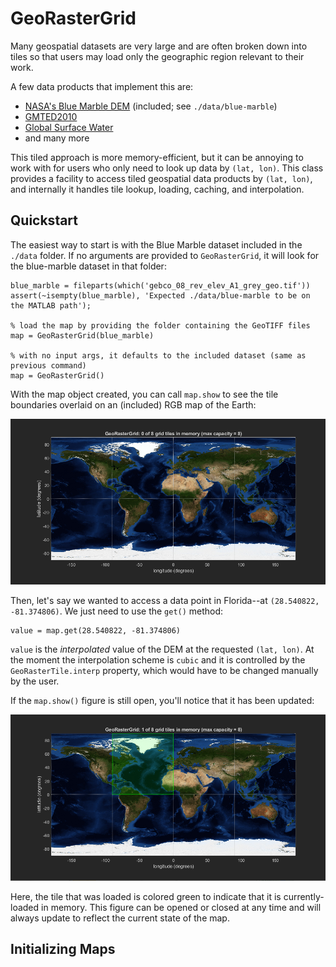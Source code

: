 # GeoRasterGrid

Many geospatial datasets are very large and are often broken down into tiles 
so that users may load only the geographic region relevant to their work.

A few data products that implement this are:

* [NASA's Blue Marble DEM](https://visibleearth.nasa.gov/images/73934/topography) (included; see `./data/blue-marble`)
* [GMTED2010](https://topotools.cr.usgs.gov/gmted_viewer/viewer.htm)
* [Global Surface Water](https://global-surface-water.appspot.com/download)
* and many more

This tiled approach is more memory-efficient, but it can be annoying to work with 
for users who only need to look up data by `(lat, lon)`.  This class provides a 
facility to access tiled geospatial data products by `(lat, lon)`, and internally 
it handles tile lookup, loading, caching, and interpolation.

## Quickstart

The easiest way to start is with the Blue Marble dataset included in the `./data` folder.
If no arguments are provided to `GeoRasterGrid`, it will look for the blue-marble dataset 
in that folder:

```
blue_marble = fileparts(which('gebco_08_rev_elev_A1_grey_geo.tif'))
assert(~isempty(blue_marble), 'Expected ./data/blue-marble to be on the MATLAB path');

% load the map by providing the folder containing the GeoTIFF files
map = GeoRasterGrid(blue_marble)

% with no input args, it defaults to the included dataset (same as previous command)
map = GeoRasterGrid()
```

With the map object created, you can call `map.show` to see the tile boundaries 
overlaid on an (included) RGB map of the Earth:

<p align="center">
  <img src="doc/help-1.png" title="map.show() displays the current state">
</p>

Then, let's say we wanted to access a data point in Florida--at `(28.540822, -81.374806)`. 
We just need to use the `get()` method:

```
value = map.get(28.540822, -81.374806)
```

`value` is the *interpolated* value of the DEM at the requested `(lat, lon)`.  At the moment
the interpolation scheme is `cubic` and it is controlled by the `GeoRasterTile.interp` property, 
which would have to be changed manually by the user.

If the `map.show()` figure is still open, you'll notice that it has been updated:

<p align="left">
  <img src="doc/help-2.png" title="the map.show() figure will update if left open">
</p>

Here, the tile that was loaded is colored green to indicate that it is currently-loaded in memory. 
This figure can be opened or closed at any time and will always update to reflect the current 
state of the map.

## Initializing Maps

<WIP>
